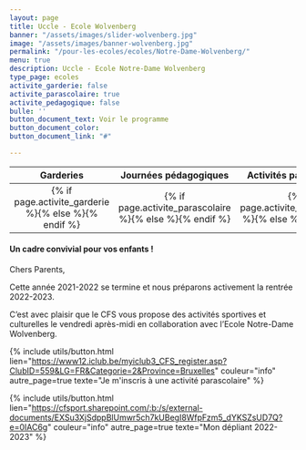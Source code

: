 ```yaml
---
layout: page
title: Uccle - Ecole Wolvenberg
banner: "/assets/images/slider-wolvenberg.jpg"
image: "/assets/images/banner-wolvenberg.jpg"
permalink: "/pour-les-ecoles/ecoles/Notre-Dame-Wolvenberg/"
menu: true
description: Uccle - Ecole Notre-Dame Wolvenberg
type_page: ecoles
activite_garderie: false
activite_parascolaire: true
activite_pedagogique: false
bulle: ''
button_document_text: Voir le programme
button_document_color: 
button_document_link: "#"

---
```

<table class="table table-striped mt-4 mb-4"> <thead> <tr> <th scope="col" style="width:33%"><center>Garderies</center></th> <th scope="col" style="width:33%"><center>Journées pédagogiques</center></th> <th scope="col" style="width:33%"><center>Activités parascolaires</center></th> </tr> </thead> <tbody> <tr> <td><center>{% if page.activite_garderie %}<i class="fa fa-check-circle-o text-success fa-2x"></i>{% else %}<i class="fa fa-times-circle-o text-danger fa-2x"></i>{% endif %}</center></td> <td><center>{% if page.activite_parascolaire %}<i class="fa fa-check-circle-o text-success fa-2x"></i>{% else %}<i class="fa fa-times-circle-o text-danger fa-2x"></i>{% endif %}</center></td> <td><center>{% if page.activite_pedagogique %}<i class="fa fa-check-circle-o text-success fa-2x"></i>{% else %}<i class="fa fa-times-circle-o text-danger fa-2x"></i>{% endif %}</center></td> </tr> </tbody> </table>

#### **Un cadre convivial pour vos enfants !**

Chers Parents,

Cette année 2021-2022 se termine et nous préparons activement la rentrée 2022-2023.

C’est avec plaisir que le CFS vous propose des activités sportives et culturelles le vendredi après-midi en collaboration avec l’Ecole Notre-Dame Wolvenberg.

{% include utils/button.html  
lien="https://www12.iclub.be/myiclub3_CFS_register.asp?ClubID=559&LG=FR&Categorie=2&Province=Bruxelles" couleur="info" autre_page=true texte="Je m'inscris à une activité parascolaire" %}

{% include utils/button.html lien="https://cfsport.sharepoint.com/:b:/s/external-documents/EXSu3XjSdppBlUmwr5ch7kUBegI8WfpFzm5_dYKSZsUD7Q?e=0IAC6g" couleur="info" autre_page=true texte="Mon dépliant 2022-2023" %}